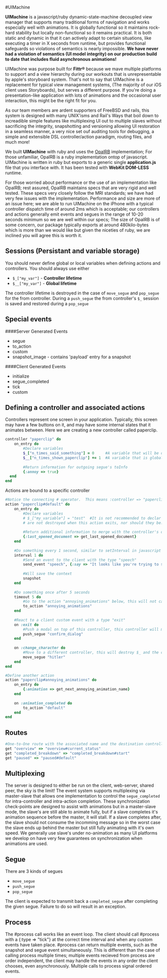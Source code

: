 #UIMachine

**UIMachine** is a javascript/ruby dynamic-state-machine decoupled view manager that supports many traditional forms of navigation and works especially well with animations. It is globally functional so it maintains rock-hard stability but locally non-functional so it remains practical.  It is both static and dynamic in that it can actively adapt to certain situations, like executing a timer in X seconds from runtime, but provides functional safeguards so violations of semantics is nearly impossible. **We have never had a violation of semantics (UI model integrity) on our production build to date that includes fluid asynchronous animations!**

UIMachine was purpose built for **Fittr®**  because we mave multiple platforms to support and a view hierarchy during our workouts that is unrepresentable by apple's storyboard system.  That's not to say that UIMachine is a replacement for typical view management systems, (The majority of our iOS client uses Storyboards), but serves a different purpose.  If you're doing a presentation-like application with lots of animations and the occasional user interaction, this might be the right fit for you.

As our team members are ardent supporters of FreeBSD and rails, this system is designed with many UNIX'isms and Rail's Ways that boil down to increadible simple features like multiplexing UI out to multiple slaves without sacrificing the integrity, snapshotting and versioning allowing UI restoration in a seamless manner, a very nice set ouf auditing tools for debugging, a simple and extensible DSL controller/action paradigm, routing files, and much more!  

We built **UIMachine** with ruby and uses the [OpalRB](http://opalrb.org) implementation; For those unfamiliar, OpalRB is a ruby implementation ontop of javascript.  UIMachine is written in ruby but exports to a generic single **application.js** file that you interface with.  It has been tested with **WebKit DOM-LESS** runtime.

For those worried about performance or the use of an implementation like OpalRB; rest assured, OpalRB maintains specs that are very rigid and well tested.  These specs very closely follow the MRI standards; we have had very few issues with the implementation.  Performance and size are more of an issue here; we are able to run UIMachine on the iPhone with a typical controller dispatch time of around 2ms which is acceptable; our controllers and actions generally emit events and segues in the range of 10-20 seconds minimum so we are well within our specs; The size of OpalRB is of some concern, our package typically exports at around 480kilo-bytes which is more than we would like but given the niceties of ruby, we are inclined you will agree this is worth it.

## Sessions (Persistant and variable storage)
You should never define global or local variables when defining actions and controllers.  You should always use either 

  - `$_["my_var"]` - **Controller lifetime**
  - `$__["my_var"]` - **Global lifetime**

The controller lifetime is destroyed in the case of ``move_segue`` and ``pop_segue`` for the from controller.  During a ``push_segue`` the from controller's `$_` session is saved and restored during a ``pop_segue``

## Special events

####Server Generated Events
 - segue
 - to_action
 - custom
 - snapshot_image - contains 'payload' entry for a snapshot

####Client Generated Events
 - initialize
 - segue_completed
 - tick
 - custom

## Defining a controller and associated actions

Controllers represent one screen in your application.  Typically, this screen may have a few buttons on it, and may have some internal states that it animates between.  Here we are creating a new controller called paperclip.

```ruby
controller "paperclip" do
	on_entry do
		#Declare variables
		$_["n_times_said_something"] = 0     #A variable that will be destroyed when this controller is changed with a move_segue operation
		$__["n_times_shown_paperclip"] += 1  #A variable that is global to the app
		
		#Return information for outgoing segue's toInfo
		{:annoy => true}
  end
end
```

Actions are bound to a specific controller

```ruby
#Notice the connecting # operator.  This means :controller => "paperclip", :action => "default"
action "paperclip#default" do
	on_entry do
		#Declare variables
		# $_["my_variable"] = "test"  #It is not recommended to declar variables here, they have the same scope and lifetime as the controller on_entry and 
		# are not destroyed when this action exits, nor should they be.
		
		#Return additional information to merge with the controller's on_entry
		{:last_opened_document => get_last_opened_document}
	end
	
	#Do something every 1 second, similar to setInterval in javascript
	interval 1 do
		#Send an event to the client with the type "speech"
		send_event "speech", {:say => "It looks like you're trying to save a document"}
		
		#Will save the context
		snapshot
	end
	
	#Do something once after 5 seconds
	timeout 5 do
		#Go to the action "annoying_animations" below, this will not call the on_entry of the annoying_animations.
		to_action "annoying_animations"
	end
	
	#React to a client custom event with a type "exit"
	on :exit do
		#Push a modal on top of this controller, this controller will maintain it's session information in $_ although it will be un-accessible to the pushed controller
		push_segue "confirm_dialog"
	end
	
	on :change_character do
		#Move to a different controller, this will destroy $_ and the client should actually remove the controller
		move_segue "hitler"
	end
end

#Define another action
action "paperclip#annoying_animations" do
	on_entry do
		{:animation => get_next_annoying_animation_name}
	end
	
	on :animation_completed do
		to_action "default"
	end
end
```

## Routes

```ruby
#One-to-One route with the associated name and the destination controller and actions
get "overview" => "overview#current_status"
get "completed_breakdown" => "completed_breakdown#start"
get "paused" => "paused#default"
```

## Multiplexing
The server is designed to either be run on the client, web-server, shared peer, the sky is the limit!  The event system supports multiplexing via master-slave that allows one implementation to control the ``segue_completed`` for intra-controller and intra-action completion.  These synchronization check-points are designed to assist with animations but in a master-slave mode, the slave's are still able to animate fully, but if a slave completes it's animation sequence before the master, it will stall.  If a slave completes after, the slave should not consume the incomming message so in the worst case the slave ends up behind the master but still fully animating with it's own speed.  We generally use slave's under no-animation as many UI platforms we develop on have very few guarantees on synchronization when animations are used.

## Segue

There are 3 kinds of segues

 - ``move_segue``
 - ``push_segue``
 - ``pop_segue``

The client is expected to transmit back a ``completed_segue`` after completing the given segue.  Failure to do so will result in an exception.

## Process
The #process call works like an event loop.  The client should call #process with a {:type => "tick"} at the correct time interval and when any custom events have taken place.  #process can return multiple events, such as the snapshot and segue event simultaneously.  This is different than the case of calling process multiple times; multiple events recieved from process are order independent, the client may handle the events in any order the client chooses, even asynchronously.  Multiple calls to process signal ordered events.
